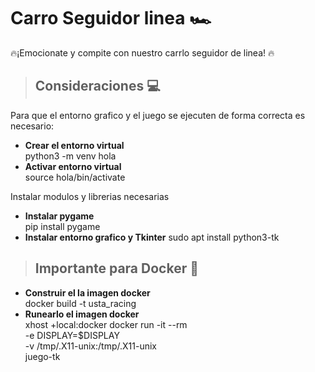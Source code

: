 # Carro Seguidor linea  🏎️
🔥¡Emocionate y compite con nuestro carrlo seguidor de linea! 🔥 

> ## **Consideraciones** 💻
Para que el entorno grafico y el juego se ejecuten de forma correcta es necesario:
* **Crear el entorno virtual** <br>
python3 -m venv hola <br>
* **Activar entorno virtual** <br>
source hola/bin/activate <br>

Instalar modulos y librerias necesarias
* **Instalar pygame** <br>
pip install pygame <br>
* **Instalar entorno grafico y Tkinter**
sudo apt install python3-tk

> ## **Importante para Docker** 🐳
* **Construir el la imagen docker** <br>
docker build -t usta_racing <br>
* **Runearlo el imagen docker**<br>
xhost +local:docker
docker run -it --rm \
  -e DISPLAY=$DISPLAY \
  -v /tmp/.X11-unix:/tmp/.X11-unix \
  juego-tk
